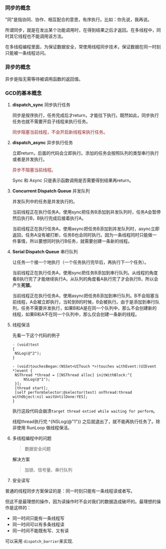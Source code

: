 ### 同步的概念

"同"是指协同、协作、相互配合的意思，有序执行。比如：你先说，我再说。

所谓同步，就是在发出某个功能调用时，在得到结果之后才返回。在多线程中，同时其它线程也不能调用该方法。

在多线程编程里面，为保证数据安全，常使用线程同步技术，保证数据在同一时刻只能被一条线程访问。

### 异步的概念

异步是指无需等待被调用函数的返回值。

### GCD的基本概念

1. **dispatch_sync** 同步执行任务

   同步是按序执行，任务完成后才return，才能往下执行。既然如此，同步执行任务也就不需要开启子线程来执行任务。

   <font color=#8E2323>同步阻塞当前线程，不会开启新线程来执行任务。</font>

2. **dispatch_async** 异步执行任务

   立即return，后面的代码会立即执行。添加的任务会按照队列的类型串行执行或者是并发执行。

   <font color=#8E2323>异步不阻塞当前线程。</font>

   Sync 和 Async 只是表示函数调用是否需要得到结果再return。

3. **Concurrent Dispatch Queue** 并发队列

   并发队列中的任务是并发执行的。

   当前线程正在执行任务A，使用sync把任务B添加到并发队列时，任务A会暂停然后执行B，B执行完成后接着执行A。

   当前线程正在执行任务A，使用async把任务B添加到并发队列时，async立即返回，任务A没有被打断，任务B也会同时执行。因为一条线程同时只能做一件事情，所以要想同时执行B任务，就需要创建一条新的线程。

4. **Serial Dispatch Queue** 串行队列

   让任务一个接一个地执行（一个任务执行完毕后，再执行下一个任务）。

   当前线程正在执行任务A，使用sync把任务B添加到串行队列。从线程的角度看B执行完了才能继续执行A，从队列的角度看A执行完了才会执行B，所以会产生**死锁**。

   当前线程正在执行任务A，使用async把任务B添加到串行队列。B不会阻塞当前线程，A会被立即执行，当轮到B的时候，B会被执行。由于是添加到串行队列，任务不需要并发执行，如果B和A是在同一个队列中，那么不会创建新的线程，如果B和A不在同一个队列中，那么仅会创建一条新的线程。

5. 线程保活

   先看一下这个代码的例子

   ```objc
   - (void)test
   {
   	NSLog(@"2");
   }
   
   - (void)touchesBegan:(NSSet<UITouch *>)touches withEvent:(UIEvent *)event {
   	NSThread *thread = [[NSThread alloc] initWithBlock:^{
   		NSLog(@"1");
   	}];
   	[thread start];
   	[self performSelector:@selector(test) onThread:thread withObject:nil waitUntilDone:YES];
   }
   ```

   执行这段代码会崩溃`target thread extied while waiting for perform`。

   线程thread执行完 ^{NSLog(@"1")} 之后就退出了，就不能再执行任务了。除非使用 RunLoop 做线程保活。

6. 多线程编程中的问题

   > 数据安全问题

   解决方案

   > 加锁、信号量、串行队列
   

7.  安全读写

   普通的线程同步方案保证的是：同一时刻只能有一条线程读或者写。

   但这不是最理想的操作，因为读操作时不会对我们的数据造成破坏的。最理想的操作是这样的：

   - 同一时间只能有一条线程写
   - 同一时间可以有多条线程读
   - 同一时间不能既有写、又有读

可以采用 `dispatch_barrier`来实现.

